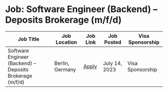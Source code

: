 # Job: Software Engineer (Backend) – Deposits Brokerage (m/f/d)

| Job Title | Job Location | Job Link | Job Posted | Visa Sponsorship |
| --- | --- | --- | --- | --- |
| Software Engineer (Backend) – Deposits Brokerage (m/f/d) | Berlin, Germany | [Apply](https://join.com/companies/raisin/8614264-software-engineer-backend-deposits-brokerage-m-f-d) | July 14, 2023 | Visa Sponsorship |
